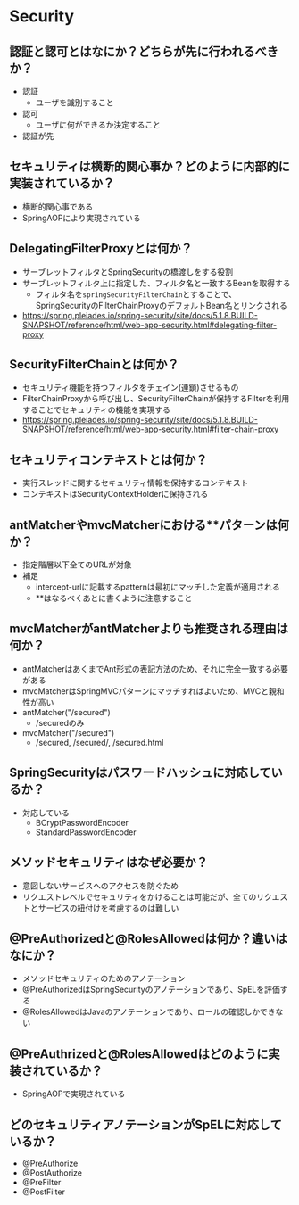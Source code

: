 # Security
## 認証と認可とはなにか？どちらが先に行われるべきか？
* 認証
    * ユーザを識別すること
* 認可
    * ユーザに何ができるか決定すること
* 認証が先

## セキュリティは横断的関心事か？どのように内部的に実装されているか？
* 横断的関心事である
* SpringAOPにより実現されている

## DelegatingFilterProxyとは何か？
* サーブレットフィルタとSpringSecurityの橋渡しをする役割
* サーブレットフィルタ上に指定した、フィルタ名と一致するBeanを取得する
    * フィルタ名を`springSecurityFilterChain`とすることで、SpringSecurityのFilterChainProxyのデフォルトBean名とリンクされる
* <https://spring.pleiades.io/spring-security/site/docs/5.1.8.BUILD-SNAPSHOT/reference/html/web-app-security.html#delegating-filter-proxy>

## SecurityFilterChainとは何か？
* セキュリティ機能を持つフィルタをチェイン(連鎖)させるもの
* FilterChainProxyから呼び出し、SecurityFilterChainが保持するFilterを利用することでセキュリティの機能を実現する
* <https://spring.pleiades.io/spring-security/site/docs/5.1.8.BUILD-SNAPSHOT/reference/html/web-app-security.html#filter-chain-proxy>

## セキュリティコンテキストとは何か？
* 実行スレッドに関するセキュリティ情報を保持するコンテキスト
* コンテキストはSecurityContextHolderに保持される

## antMatcherやmvcMatcherにおける\*\*パターンは何か？
* 指定階層以下全てのURLが対象
* 補足
    * intercept-urlに記載するpatternは最初にマッチした定義が適用される
    * \*\*はなるべくあとに書くように注意すること

## mvcMatcherがantMatcherよりも推奨される理由は何か？
* antMatcherはあくまでAnt形式の表記方法のため、それに完全一致する必要がある
* mvcMatcherはSpringMVCパターンにマッチすればよいため、MVCと親和性が高い
* antMatcher("/secured")
    * /securedのみ
* mvcMatcher("/secured")
    * /secured, /secured/, /secured.html

## SpringSecurityはパスワードハッシュに対応しているか？
* 対応している
    * BCryptPasswordEncoder
    * StandardPasswordEncoder

## メソッドセキュリティはなぜ必要か？
* 意図しないサービスへのアクセスを防ぐため
* リクエストレベルでセキュリティをかけることは可能だが、全てのリクエストとサービスの紐付けを考慮するのは難しい

## @PreAuthorizedと@RolesAllowedは何か？違いはなにか？
* メソッドセキュリティのためのアノテーション
* @PreAuthorizedはSpringSecurityのアノテーションであり、SpELを評価する
* @RolesAllowedはJavaのアノテーションであり、ロールの確認しかできない

## @PreAuthrizedと@RolesAllowedはどのように実装されているか？
* SpringAOPで実現されている

## どのセキュリティアノテーションがSpELに対応しているか？
* @PreAuthorize
* @PostAuthorize
* @PreFilter
* @PostFilter
